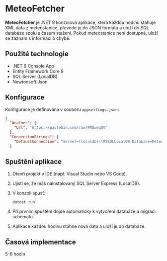 ﻿# MeteoFetcher

**MeteoFetcher** je .NET 9 konzolová aplikace, která každou hodinu stahuje XML data z meteostanice, převede je do JSON formátu a uloží do SQL databáze spolu s časem stažení. Pokud meteostanice není dostupná, uloží se záznam s informací o chybě.

## Použité technologie

- .NET 9 Console App  
- Entity Framework Core 9  
- SQL Server (LocalDB)  
- Newtonsoft.Json  

## Konfigurace

Konfigurace je definována v souboru `appsettings.json`:

```json
{
  "Weather": {
    "Url": "https://pastebin.com/raw/PMQueqDV"
  },
  "ConnectionStrings": {
    "DefaultConnection": "Server=(localdb)\\MSSQLLocalDB;Database=MeteoDB;Trusted_Connection=True;TrustServerCertificate=True;"
  }
```
## Spuštění aplikace

1. Otevři projekt v IDE (např. Visual Studio nebo VS Code).
2. Ujisti se, že máš nainstalovaný SQL Server Express (LocalDB).
3. V konzoli spusť:

    ```bash
    dotnet run
    ```

4. Při prvním spuštění dojde automaticky k vytvoření databáze a migraci schématu.
5. Aplikace každou hodinu stáhne nová data a uloží je do databáze.

## Časová implementace
5-6 hodin
